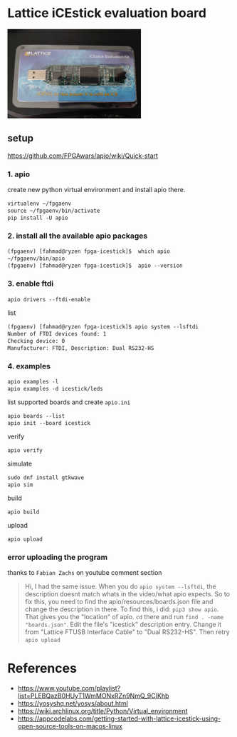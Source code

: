 # Lattice iCEstick evaluation board

<img src="./images/20230502_120320_reduced.jpg" width="300" height="200" alt="theboard">

## setup

https://github.com/FPGAwars/apio/wiki/Quick-start

### 1. apio

create new python virtual environment and install apio there.

```shell
virtualenv ~/fpgaenv
source ~/fpgaenv/bin/activate
pip install -U apio
```

### 2. install all the available apio packages

```shell
(fpgaenv) [fahmad@ryzen fpga-icestick]$  which apio
~/fpgaenv/bin/apio
(fpgaenv) [fahmad@ryzen fpga-icestick]$  apio --version
```

### 3. enable ftdi

```shell
apio drivers --ftdi-enable
```

list

```shell
(fpgaenv) [fahmad@ryzen fpga-icestick]$ apio system --lsftdi
Number of FTDI devices found: 1
Checking device: 0
Manufacturer: FTDI, Description: Dual RS232-HS
```

### 4. examples

```shell
apio examples -l
apio examples -d icestick/leds
```

list supported boards and create `apio.ini`

```shell
apio boards --list
apio init --board icestick
```

verify

```shell
apio verify
```

simulate

```shell
sudo dnf install gtkwave
apio sim
```

build

```shell
apio build
```

upload

```shell
apio upload
```

### error uploading the program

thanks to `Fabian Zachs` on youtube comment section

> Hi, I had the same issue. When you do `apio system --lsftdi`, the description doesnt match whats in the video/what apio expects. So to fix this, you need to find the apio/resources/boards.json file and change the description in there. To find this, i did: `pip3 show apio`. That gives you the "location" of apio. `cd` there and run `find . -name "boards.json"`. Edit the file's "icestick" description entry. Change it from "Lattice FTUSB Interface Cable" to "Dual RS232-HS". Then retry `apio upload`

# References

- https://www.youtube.com/playlist?list=PLEBQazB0HUyT1WmMONxRZn9NmQ_9CIKhb
- https://yosyshq.net/yosys/about.html
- https://wiki.archlinux.org/title/Python/Virtual_environment
- https://appcodelabs.com/getting-started-with-lattice-icestick-using-open-source-tools-on-macos-linux
